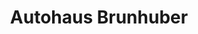 ---
title: "Autohaus Brunhuber"
url: /pfronten/autohaus-brunhuber-meilinger-strasse/
shop: Autowerkstatt
---